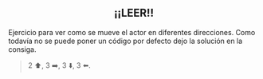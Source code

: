 <h2 align="center">¡¡LEER!!</h2>

<gs-toolbox toolbox-url="https://gobstones.runners.mumuki.io/assets/minimal-kindergarten-toolbox.xml"></gs-toolbox>

<gs-attire attire-url="https://raw.githubusercontent.com/MumukiProject/mumuki-guia-gobstones-primeros-programas-kinder/master/assets/attires/config_1602278007753.json"></gs-attire>

Ejercicio para ver como se mueve el actor en diferentes direcciones.
Como todavía no se puede poner un código por defecto dejo la solución en la consiga.

> 2 :arrow_up:, 3 :arrow_right:, 3 :arrow_down:, 3 :arrow_left:.